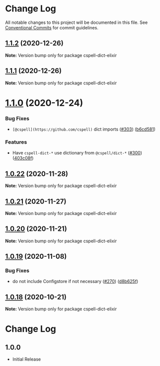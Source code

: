 # Change Log

All notable changes to this project will be documented in this file.
See [Conventional Commits](https://conventionalcommits.org) for commit guidelines.

## [1.1.2](https://github.com/streetsidesoftware/cspell-dicts/compare/cspell-dict-elixir@1.1.1...cspell-dict-elixir@1.1.2) (2020-12-26)

**Note:** Version bump only for package cspell-dict-elixir





## [1.1.1](https://github.com/streetsidesoftware/cspell-dicts/compare/cspell-dict-elixir@1.1.0...cspell-dict-elixir@1.1.1) (2020-12-26)

**Note:** Version bump only for package cspell-dict-elixir





# [1.1.0](https://github.com/streetsidesoftware/cspell-dicts/compare/cspell-dict-elixir@1.0.22...cspell-dict-elixir@1.1.0) (2020-12-24)


### Bug Fixes

* `[@cspell](https://github.com/cspell)` dict imports ([#303](https://github.com/streetsidesoftware/cspell-dicts/issues/303)) ([b6cd581](https://github.com/streetsidesoftware/cspell-dicts/commit/b6cd58114caa8752fba69522e6b740a4be74dd6e))


### Features

* Have `cspell-dict-*` use dictionary from `@cspell/dict-*` ([#300](https://github.com/streetsidesoftware/cspell-dicts/issues/300)) ([403c08f](https://github.com/streetsidesoftware/cspell-dicts/commit/403c08fbd1d11a083f586e591b87ef9a47f71944))





## [1.0.22](https://github.com/streetsidesoftware/cspell-dicts/compare/cspell-dict-elixir@1.0.21...cspell-dict-elixir@1.0.22) (2020-11-28)

**Note:** Version bump only for package cspell-dict-elixir





## [1.0.21](https://github.com/streetsidesoftware/cspell-dicts/compare/cspell-dict-elixir@1.0.20...cspell-dict-elixir@1.0.21) (2020-11-27)

**Note:** Version bump only for package cspell-dict-elixir





## [1.0.20](https://github.com/streetsidesoftware/cspell-dicts/compare/cspell-dict-elixir@1.0.19...cspell-dict-elixir@1.0.20) (2020-11-21)

**Note:** Version bump only for package cspell-dict-elixir

## [1.0.19](https://github.com/streetsidesoftware/cspell-dicts/compare/cspell-dict-elixir@1.0.18...cspell-dict-elixir@1.0.19) (2020-11-08)

### Bug Fixes

- do not include Configstore if not necessary ([#270](https://github.com/streetsidesoftware/cspell-dicts/issues/270)) ([d8b625f](https://github.com/streetsidesoftware/cspell-dicts/commit/d8b625f2f42d5cc6c4a9390216ac1e5037886e44))

## [1.0.18](https://github.com/streetsidesoftware/cspell-dicts/compare/cspell-dict-elixir@1.0.17...cspell-dict-elixir@1.0.18) (2020-10-21)

**Note:** Version bump only for package cspell-dict-elixir

# Change Log

## 1.0.0

- Initial Release
